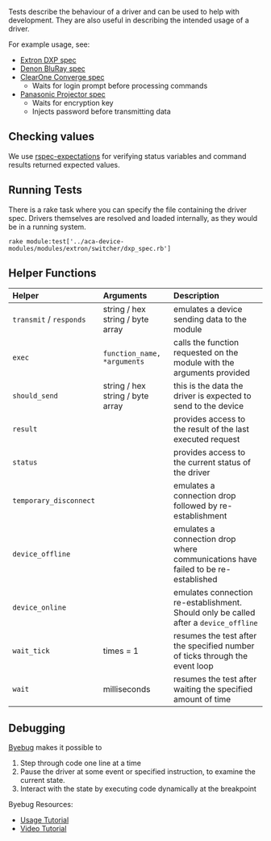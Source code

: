 Tests describe the behaviour of a driver and can be used to help with development. They are also useful in describing the intended usage of a driver.

For example usage, see:

* [Extron DXP spec](https://github.com/acaprojects/aca-device-modules/blob/master/modules/extron/switcher/dxp_spec.rb)
* [Denon BluRay spec](https://github.com/acaprojects/aca-device-modules/blob/master/modules/denon/bluray/dn500bd_spec.rb)
* [ClearOne Converge spec](https://github.com/acaprojects/aca-device-modules/blob/master/modules/clear_one/converge_spec.rb)
  * Waits for login prompt before processing commands
* [Panasonic Projector spec](https://github.com/acaprojects/aca-device-modules/blob/master/modules/panasonic/projector/tcp_spec.rb)
  * Waits for encryption key
  * Injects password before transmitting data


## Checking values

We use [rspec-expectations](https://github.com/rspec/rspec-expectations) for verifying status variables and command results returned expected values.

## Running Tests

There is a rake task where you can specify the file containing the driver spec. Drivers themselves are resolved and loaded internally, as they would be in a running system.

`rake module:test['../aca-device-modules/modules/extron/switcher/dxp_spec.rb']`

## Helper Functions

| Helper | Arguments | Description |
| :---         |     :---     |          :--- |
| `transmit` / `responds` | string / hex string / byte array | emulates a device sending data to the module |
| `exec` | `function_name, *arguments` | calls the function requested on the module with the arguments provided |
| `should_send` | string / hex string / byte array | this is the data the driver is expected to send to the device |
| `result` |  | provides access to the result of the last executed request |
| `status` |  | provides access to the current status of the driver |
| `temporary_disconnect` |  | emulates a connection drop followed by re-establishment |
| `device_offline` |  | emulates a connection drop where communications have failed to be re-established |
| `device_online` |  | emulates connection re-establishment. Should only be called after a `device_offline` |
| `wait_tick` | times = 1 | resumes the test after the specified number of ticks through the event loop |
| `wait` | milliseconds | resumes the test after waiting the specified amount of time |


## Debugging

[Byebug](https://github.com/deivid-rodriguez/byebug) makes it possible to

1. Step through code one line at a time
1. Pause the driver at some event or specified instruction, to examine the current state.
1. Interact with the state by executing code dynamically at the breakpoint

Byebug Resources:

* [Usage Tutorial](https://www.sitepoint.com/the-ins-and-outs-of-debugging-ruby-with-byebug/)
* [Video Tutorial](https://www.youtube.com/watch?v=toZrovVX4ug)

